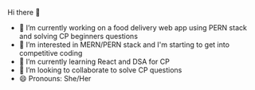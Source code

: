 Hi there 👋

<!--
**Mira-Granger/Mira-Granger** is a ✨ _special_ ✨ repository because its `README.md` (this file) appears on your GitHub profile.

Here are some ideas to get you started:
-->
- 🔭 I’m currently working on a food delivery web app using PERN stack and solving CP beginners questions
- 👀 I’m interested in MERN/PERN stack and I'm starting to get into competitive coding
- 🌱 I’m currently learning React and DSA for CP
- 👯 I’m looking to collaborate to solve CP questions
- 😄 Pronouns: She/Her
